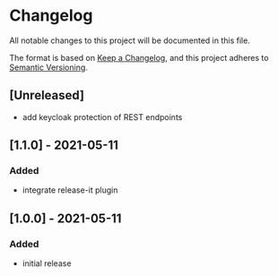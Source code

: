 # Changelog
All notable changes to this project will be documented in this file.

The format is based on [Keep a Changelog](https://keepachangelog.com/en/1.0.0/),
and this project adheres to [Semantic Versioning](https://semver.org/spec/v2.0.0.html).

## [Unreleased]
- add keycloak protection of REST endpoints

## [1.1.0] - 2021-05-11
### Added
- integrate release-it plugin

## [1.0.0] - 2021-05-11
### Added
- initial release